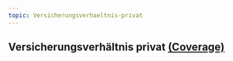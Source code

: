 ```yaml
---
topic: Versicherungsverhaeltnis-privat
---
```

## Versicherungsverhältnis privat [(Coverage)](https://hl7.org/fhir/R4/coverage.html)